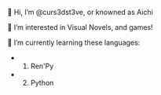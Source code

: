  👋 Hi, I’m @curs3dst3ve, or knowned as Aichi
 
  👀 I’m interested in Visual Novels, and games!
  
 🌱 I’m currently learning these languages:
- 1. Ren'Py
- 2. Python
<!---
curs3dst3ve/curs3dst3ve is a ✨ special ✨ repository because its `README.md` (this file) appears on your GitHub profile.
You can click the Preview link to take a look at your changes.
--->
